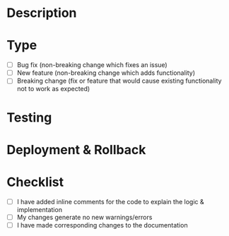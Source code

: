 # Description

<!-- Provide a detailed explanation of the changes you have made. Include the reasons behind these changes and any relevant context. Link any related issues/tasks. -->

# Type

- [ ] Bug fix (non-breaking change which fixes an issue)
- [ ] New feature (non-breaking change which adds functionality)
- [ ] Breaking change (fix or feature that would cause existing functionality not to work as expected)

# Testing

<!-- Provide a detailed explanation of how you tested these changes. Anticipate that someone else will reproduce your testing, so include any environmental setup instructions, command input & output, URLs viewed, and before & after screenshots. -->

# Deployment & Rollback

<!-- If applicable, provide details about how these changes can be deployed to the relevant system(s) and rolled back. -->

# Checklist

<!-- Place an "x" between the square brackets below to indicate completion. -->

- [ ] I have added inline comments for the code to explain the logic & implementation
- [ ] My changes generate no new warnings/errors
- [ ] I have made corresponding changes to the documentation

<!-- If you have questions about the change being proposed, you may submit the Pull Request as a draft, and then add additional inline comments to ask questions or for clarifications. -->
